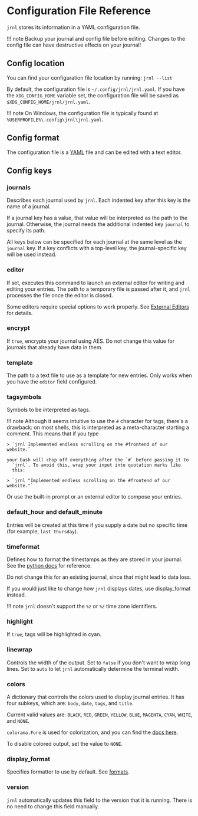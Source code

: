 <!--
Copyright © 2012-2022 jrnl contributors
License: https://www.gnu.org/licenses/gpl-3.0.html
-->

# Configuration File Reference

`jrnl` stores its information in a YAML configuration file.

!!! note
    Backup your journal and config file before editing. Changes to the config file
    can have destructive effects on your journal!

## Config location
You can find your configuration file location by running:
`jrnl --list`

By default, the configuration file is `~/.config/jrnl/jrnl.yaml`.
If you have the `XDG_CONFIG_HOME` variable set, the configuration
file will be saved as `$XDG_CONFIG_HOME/jrnl/jrnl.yaml`.

!!! note
    On Windows, the configuration file is typically found at
    `%USERPROFILE%\.config\jrnl\jrnl.yaml`.


## Config format
The configuration file is a [YAML](https://yaml.org/) file and can be edited with
a text editor.

## Config keys

### journals

Describes each journal used by `jrnl`. Each indented key after this key is
the name of a journal.

If a journal key has a value, that value will be interpreted as the path
to the journal. Otherwise, the journal needs the additional indented key
`journal` to specify its path.

All keys below can be specified for each journal at the same level as the
`journal` key. If a key conflicts with a top-level key, the journal-specific
key will be used instead.

### editor
If set, executes this command to launch an external editor for
writing and editing your entries. The path to a temporary file
is passed after it, and `jrnl` processes the file once
the editor is closed.

Some editors require special options to work properly. See
[External Editors](external-editors.md) for details.

### encrypt
If `true`, encrypts your journal using AES. Do not change this
value for journals that already have data in them.

### template
The path to a text file to use as a template for new entries. Only works when you
have the `editor` field configured.

### tagsymbols
Symbols to be interpreted as tags.

!!! note
    Although it seems intuitive to use the `#`
    character for tags, there's a drawback: on most shells, this is
    interpreted as a meta-character starting a comment. This means that if
    you type

    > `jrnl Implemented endless scrolling on the #frontend of our website.`

    your bash will chop off everything after the `#` before passing it to
      `jrnl`. To avoid this, wrap your input into quotation marks like
      this:

    > `jrnl "Implemented endless scrolling on the #frontend of our website."`

  Or use the built-in prompt or an external editor to compose your
  entries.

### default_hour and default_minute
Entries will be created at this time if you supply a date but no specific time (for example, `last thursday`).

### timeformat
Defines how to format the timestamps as they are stored in your journal.
See the [python docs](http://docs.python.org/library/time.html#time.strftime) for reference.

Do not change this for an existing journal, since that might lead
to data loss.

If you would just like to change how `jrnl` displays dates,
use display_format instead.

!!! note
    `jrnl` doesn't support the `%z` or `%Z` time zone identifiers.

### highlight
If `true`, tags will be highlighted in cyan.

### linewrap
Controls the width of the output. Set to `false` if you don't want to
wrap long lines. Set to `auto` to let `jrnl` automatically determine
the terminal width.

### colors
A dictionary that controls the colors used to display journal entries.
It has four subkeys, which are: `body`, `date`, `tags`, and `title`.

Current valid values are: `BLACK`, `RED`, `GREEN`, `YELLOW`, `BLUE`,
`MAGENTA`, `CYAN`, `WHITE`, and `NONE`.

`colorama.Fore` is used for colorization, and you can find the [docs here](https://github.com/tartley/colorama#colored-output).

To disable colored output, set the value to `NONE`.

### display_format
Specifies formatter to use by default. See [formats](formats.md).

### version
`jrnl` automatically updates this field to the version that it is running.
There is no need to change this field manually.
